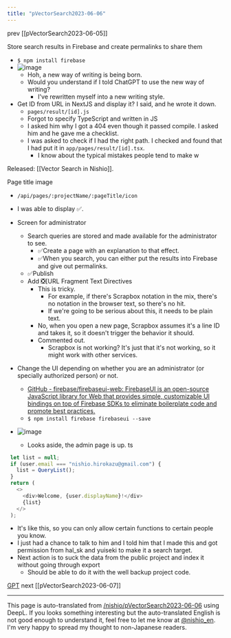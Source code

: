 ```yaml
---
title: "pVectorSearch2023-06-06"
---
```


prev [[pVectorSearch2023-06-05]]

Store search results in Firebase and create permalinks to share them
- `$ npm install firebase`
- ![image](https://gyazo.com/82af3a39197d8eb14dd5749d40371f6f/thumb/1000)
    - Hoh, a new way of writing is being born.
    - Would you understand if I told ChatGPT to use the new way of writing?
        - I've rewritten myself into a new writing style.
- Get ID from URL in NextJS and display it? I said, and he wrote it down.
    - `pages/result/[id].js`
    - Forgot to specify TypeScript and written in JS
    - I asked him why I got a 404 even though it passed compile. I asked him and he gave me a checklist.
    - I was asked to check if I had the right path. I checked and found that I had put it in `app/pages/result/[id].tsx`.
        - I know about the typical mistakes people tend to make w

Released: [[Vector Search in Nishio]].

Page title image
- `/api/pages/:projectName/:pageTitle/icon`
- I was able to display ✅.

- Screen for administrator
    - Search queries are stored and made available for the administrator to see.
        - ✅Create a page with an explanation to that effect.
        - ✅When you search, you can either put the results into Firebase and give out permalinks.
    - ✅Publish
    - Add ❎[URL Fragment Text Directives
        - This is tricky.
            - For example, if there's Scrapbox notation in the mix, there's no notation in the browser text, so there's no hit.
            - If we're going to be serious about this, it needs to be plain text.
        - No, when you open a new page, Scrapbox assumes it's a line ID and takes it, so it doesn't trigger the behavior it should.
        - Commented out.
            - Scrapbox is not working? It's just that it's not working, so it might work with other services.
- Change the UI depending on whether you are an administrator (or specially authorized person) or not.
    - [GitHub - firebase/firebaseui-web: FirebaseUI is an open-source JavaScript library for Web that provides simple, customizable UI bindings on top of Firebase SDKs to eliminate boilerplate code and promote best practices.](https://github.com/firebase/firebaseui-web)
    - `$ npm install firebase firebaseui --save`
- ![image](https://gyazo.com/4f694f09f47ddd2ee50ae33b078e56c9/thumb/1000)
    - Looks aside, the admin page is up.
ts

```typescript
 let list = null;
 if (user.email === "nishio.hirokazu@gmail.com") {
   list = QueryList();
 }
 return (
   <>
     <div>Welcome, {user.displayName}!</div>
     {list}
   </>
 );
```

- It's like this, so you can only allow certain functions to certain people you know.
- I just had a chance to talk to him and I told him that I made this and got permission from hal_sk and yuiseki to make it a search target.
- Next action is to suck the data from the public project and index it without going through export
    - Should be able to do it with the well backup project code.

[GPT](https://chat.openai.com/share/50048950-c6f4-414b-b941-d26c2b1e235a)
next [[pVectorSearch2023-06-07]]

---
This page is auto-translated from [/nishio/pVectorSearch2023-06-06](https://scrapbox.io/nishio/pVectorSearch2023-06-06) using DeepL. If you looks something interesting but the auto-translated English is not good enough to understand it, feel free to let me know at [@nishio_en](https://twitter.com/nishio_en). I'm very happy to spread my thought to non-Japanese readers.